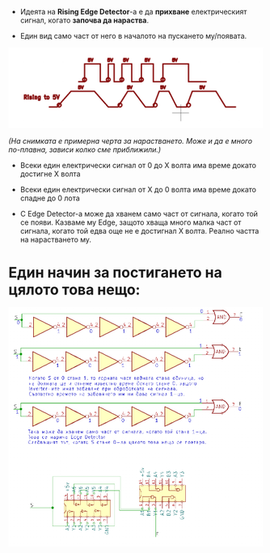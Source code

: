 

- Идеята на **Rising Edge Detector**-a е да **прихване** електрическият сигнал, когато **започва да нараства**.

- Един вид само част от него в началото на пускането му/появата.

<img src=".\Pictures\image-20220506162152255.png" alt="image-20220506162152255" style="zoom: 67%;" />

*(На снимката е примерна черта за нарастването. Може и да е много по-плавна, зависи колко сме приближили.)*

- Всеки един електрически сигнал от 0 до X волта има време докато достигне X волта
- Всеки един електрически сигнал от X до 0 волта има време докато спадне до 0 лота

- С Edge Detector-a може да хванем само част от сигнала, когато той се появи. Казваме му Edge, защото хваща много малка част от сигнала, когато той едва още не е достигнал X волта. Реално частта на нарастването му.



# Един начин за постигането на цялото това нещо:

![image-20220506162414006](.\Pictures\image-20220506162414006.png)

